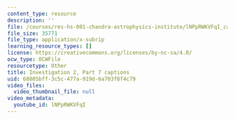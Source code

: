 ```yaml
---
content_type: resource
description: ''
file: /courses/res-hs-001-chandra-astrophysics-institute/lNPpRWKVFqI_captions.webvtt
file_size: 35771
file_type: application/x-subrip
learning_resource_types: []
license: https://creativecommons.org/licenses/by-nc-sa/4.0/
ocw_type: OCWFile
resourcetype: Other
title: Investigation 2, Part 7 captions
uid: 68805bff-3c5c-477a-919d-6a703f8f4c79
video_files:
  video_thumbnail_file: null
video_metadata:
  youtube_id: lNPpRWKVFqI
---
```

